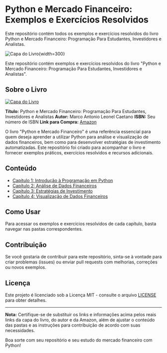 # Python e Mercado Financeiro: Exemplos e Exercícios Resolvidos
Este repositório contém todos os exemplos e exercícios resolvidos do livro Python e Mercado Financeiro: Programação Para Estudantes, Investidores e Analistas.

![Capa do Livro](https://storage.blucher.com.br/book/galery/3D_RGB_Python_e_mercado_financeiro.png){width=300}

Este repositório contém exemplos e exercícios resolvidos do livro "Python e Mercado Financeiro: Programação Para Estudantes, Investidores e Analistas".

## Sobre o Livro

[![Capa do Livro](https://link_para_sua_imagem_da_capa.jpg)](https://www.amazon.com.br/link_para_o_livro)

**Título:** Python e Mercado Financeiro: Programação Para Estudantes, Investidores e Analistas
**Autor:** Marco Antonio Leonel Caetano
**ISBN:** Seu número de ISBN
**Link para Compra:** [Amazon](https://www.amazon.com.br/link_para_o_livro)

O livro "Python e Mercado Financeiro" é uma referência essencial para quem deseja aprender a utilizar Python para análise e visualização de dados financeiros, bem como para desenvolver estratégias de investimento automatizadas. Este repositório foi criado para acompanhar o livro e fornecer exemplos práticos, exercícios resolvidos e recursos adicionais.

## Conteúdo

- [Capítulo 1: Introdução à Programação em Python](capitulo1/)
- [Capítulo 2: Análise de Dados Financeiros](capitulo2/)
- [Capítulo 3: Estratégias de Investimento](capitulo3/)
- [Capítulo 4: Visualização de Dados Financeiros](capitulo4/)

## Como Usar

Para acessar os exemplos e exercícios resolvidos de cada capítulo, basta navegar nas pastas correspondentes.

## Contribuição

Se você gostaria de contribuir para este repositório, sinta-se à vontade para criar problemas (issues) ou enviar pull requests com melhorias, correções ou novos exemplos.

## Licença

Este projeto é licenciado sob a Licença MIT - consulte o arquivo [LICENSE](LICENSE) para obter detalhes.

---

**Nota:** Certifique-se de substituir os links e informações acima pelos reais links da capa do livro, do autor e da Amazon, além de ajustar o conteúdo das pastas e as instruções para contribuição de acordo com suas necessidades.

Boa sorte com seu repositório e seu estudo do mercado financeiro com Python!
